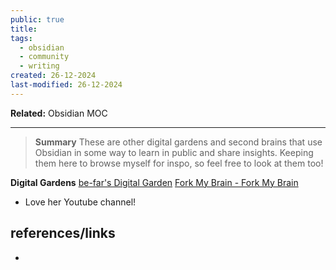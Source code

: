 ```yaml
---
public: true
title: 
tags:
  - obsidian
  - community
  - writing
created: 26-12-2024
last-modified: 26-12-2024
---
```

**Related:** Obsidian MOC

---

> **Summary**
> These are other digital gardens and second brains that use Obsidian in some way to learn in public and share insights. Keeping them here to browse myself for inspo, so feel free to look at them too!

**Digital Gardens**
[be-far's Digital Garden](https://be-far.com/)
[Fork My Brain - Fork My Brain](https://notes.nicolevanderhoeven.com/Fork+My+Brain)
* Love her Youtube channel!


## references/links
* 
